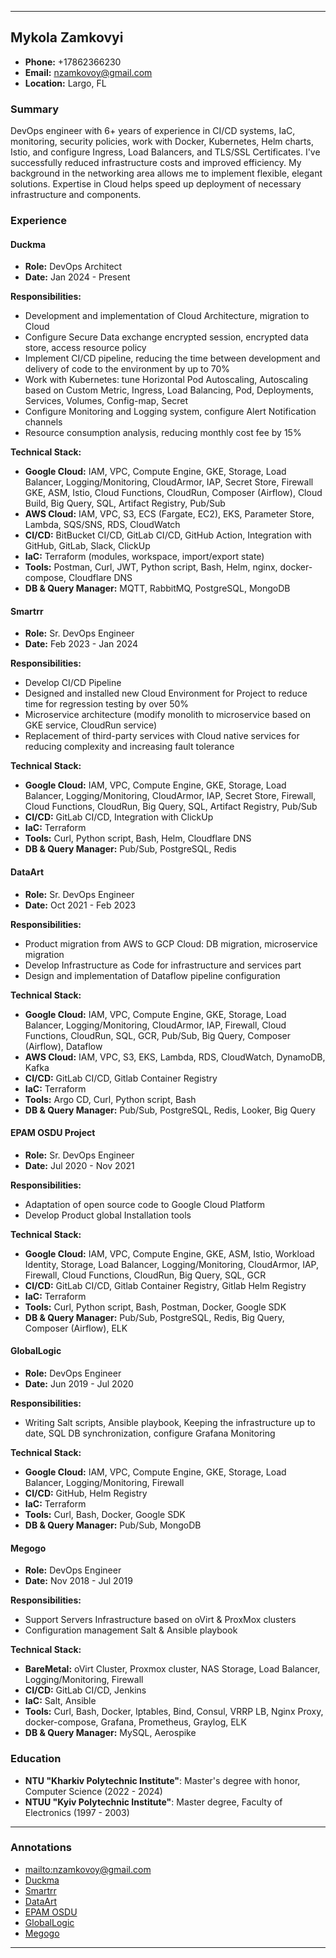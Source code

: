 
---

## Mykola Zamkovyi

- **Phone:** +17862366230
- **Email:** nzamkovoy@gmail.com
- **Location:** Largo, FL

### Summary

DevOps engineer with 6+ years of experience in CI/CD systems, IaC, monitoring, security policies, work with Docker, Kubernetes, Helm charts, Istio, and configure Ingress, Load Balancers, and TLS/SSL Certificates. I've successfully reduced infrastructure costs and improved efficiency. My background in the networking area allows me to implement flexible, elegant solutions. Expertise in Cloud helps speed up deployment of necessary infrastructure and components.

### Experience

#### Duckma

- **Role:** DevOps Architect
- **Date:** Jan 2024 - Present

**Responsibilities:**

- Development and implementation of Cloud Architecture, migration to Cloud
- Configure Secure Data exchange encrypted session, encrypted data store, access resource policy
- Implement CI/CD pipeline, reducing the time between development and delivery of code to the environment by up to 70%
- Work with Kubernetes: tune Horizontal Pod Autoscaling, Autoscaling based on Custom Metric, Ingress, Load Balancing, Pod, Deployments, Services, Volumes, Config-map, Secret
- Configure Monitoring and Logging system, configure Alert Notification channels
- Resource consumption analysis, reducing monthly cost fee by 15%

**Technical Stack:**

- **Google Cloud:** IAM, VPC, Compute Engine, GKE, Storage, Load Balancer, Logging/Monitoring, CloudArmor, IAP, Secret Store, Firewall GKE, ASM, Istio, Cloud Functions, CloudRun, Composer (Airflow), Cloud Build, Big Query, SQL, Artifact Registry, Pub/Sub
- **AWS Cloud:** IAM, VPC, S3, ECS (Fargate, EC2), EKS, Parameter Store, Lambda, SQS/SNS, RDS, CloudWatch
- **CI/CD:** BitBucket CI/CD, GitLab CI/CD, GitHub Action, Integration with GitHub, GitLab, Slack, ClickUp
- **IaC:** Terraform (modules, workspace, import/export state)
- **Tools:** Postman, Curl, JWT, Python script, Bash, Helm, nginx, docker-compose, Cloudflare DNS
- **DB & Query Manager:** MQTT, RabbitMQ, PostgreSQL, MongoDB

#### Smartrr

- **Role:** Sr. DevOps Engineer
- **Date:** Feb 2023 - Jan 2024

**Responsibilities:**

- Develop CI/CD Pipeline
- Designed and installed new Cloud Environment for Project to reduce time for regression testing by over 50%
- Microservice architecture (modify monolith to microservice based on GKE service, CloudRun service)
- Replacement of third-party services with Cloud native services for reducing complexity and increasing fault tolerance

**Technical Stack:**

- **Google Cloud:** IAM, VPC, Compute Engine, GKE, Storage, Load Balancer, Logging/Monitoring, CloudArmor, IAP, Secret Store, Firewall, Cloud Functions, CloudRun, Big Query, SQL, Artifact Registry, Pub/Sub
- **CI/CD:** GitLab CI/CD, Integration with ClickUp
- **IaC:** Terraform
- **Tools:** Curl, Python script, Bash, Helm, Cloudflare DNS
- **DB & Query Manager:** Pub/Sub, PostgreSQL, Redis

#### DataArt

- **Role:** Sr. DevOps Engineer
- **Date:** Oct 2021 - Feb 2023

**Responsibilities:**

- Product migration from AWS to GCP Cloud: DB migration, microservice migration
- Develop Infrastructure as Code for infrastructure and services part
- Design and implementation of Dataflow pipeline configuration

**Technical Stack:**

- **Google Cloud:** IAM, VPC, Compute Engine, GKE, Storage, Load Balancer, Logging/Monitoring, CloudArmor, IAP, Firewall, Cloud Functions, CloudRun, SQL, GCR, Pub/Sub, Big Query, Composer (Airflow), Dataflow
- **AWS Cloud:** IAM, VPC, S3, EKS, Lambda, RDS, CloudWatch, DynamoDB, Kafka
- **CI/CD:** GitLab CI/CD, Gitlab Container Registry
- **IaC:** Terraform
- **Tools:** Argo CD, Curl, Python script, Bash
- **DB & Query Manager:** Pub/Sub, PostgreSQL, Redis, Looker, Big Query

#### EPAM OSDU Project

- **Role:** Sr. DevOps Engineer
- **Date:** Jul 2020 - Nov 2021

**Responsibilities:**

- Adaptation of open source code to Google Cloud Platform
- Develop Product global Installation tools

**Technical Stack:**

- **Google Cloud:** IAM, VPC, Compute Engine, GKE, ASM, Istio, Workload Identity, Storage, Load Balancer, Logging/Monitoring, CloudArmor, IAP, Firewall, Cloud Functions, CloudRun, Big Query, SQL, GCR
- **CI/CD:** GitLab CI/CD, Gitlab Container Registry, Gitlab Helm Registry
- **IaC:** Terraform
- **Tools:** Curl, Python script, Bash, Postman, Docker, Google SDK
- **DB & Query Manager:** Pub/Sub, PostgreSQL, Redis, Big Query, Composer (Airflow), ELK

#### GlobalLogic

- **Role:** DevOps Engineer
- **Date:** Jun 2019 - Jul 2020

**Responsibilities:**

- Writing Salt scripts, Ansible playbook, Keeping the infrastructure up to date, SQL DB synchronization, configure Grafana Monitoring

**Technical Stack:**

- **Google Cloud:** IAM, VPC, Compute Engine, GKE, Storage, Load Balancer, Logging/Monitoring, Firewall
- **CI/CD:** GitHub, Helm Registry
- **IaC:** Terraform
- **Tools:** Curl, Bash, Docker, Google SDK
- **DB & Query Manager:** Pub/Sub, MongoDB

#### Megogo

- **Role:** DevOps Engineer
- **Date:** Nov 2018 - Jul 2019

**Responsibilities:**

- Support Servers Infrastructure based on oVirt & ProxMox clusters
- Configuration management Salt & Ansible playbook

**Technical Stack:**

- **BareMetal:** oVirt Cluster, Proxmox cluster, NAS Storage, Load Balancer, Logging/Monitoring, Firewall
- **CI/CD:** GitLab CI/CD, Jenkins
- **IaC:** Salt, Ansible
- **Tools:** Curl, Bash, Docker, Iptables, Bind, Consul, VRRP LB, Nginx Proxy, docker-compose, Grafana, Prometheus, Graylog, ELK
- **DB & Query Manager:** MySQL, Aerospike

### Education

- **NTU "Kharkiv Polytechnic Institute"**: Master's degree with honor, Computer Science (2022 - 2024)
- **NTUU "Kyiv Polytechnic Institute"**: Master degree, Faculty of Electronics (1997 - 2003)

---

### Annotations

- [mailto:nzamkovoy@gmail.com](mailto:nzamkovoy@gmail.com)
- [Duckma](http://duckma.com)
- [Smartrr](http://smartrr.com)
- [DataArt](https://www.dataart.com/)
- [EPAM OSDU]([https://osduforum.org/](https://community.opengroup.org/users/mykola_zamkovyi/activity))
- [GlobalLogic](https://www.globallogic.com/)
- [Megogo](https://megogo.net/)

---

